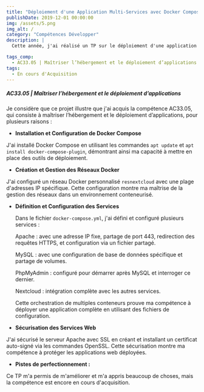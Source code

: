 ```yaml
---
title: "Déploiement d'une Application Multi-Services avec Docker Compose"
publishDate: 2019-12-01 00:00:00
img: /assets/5.png
img_alt: /
category: "Compétences Développer"
description: |
  Cette année, j'ai réalisé un TP sur le déploiement d'une application multi-services en utilisant Docker Compose dans le cadre de mes études. Le projet consistait à orchestrer plusieurs conteneurs (Apache, MySQL, phpMyAdmin, Nextcloud) afin de créer une application web complète, sécurisée et interconnectée.

tags_comp: 
  - AC33.05 | Maîtriser l’hébergement et le déploiement d’applications
tags:
  - En cours d'Acquisition
---
```

<h5>AC33.05 | Maîtriser l’hébergement et le déploiement d’applications</h5>

Je considère que ce projet illustre que j'ai acquis la compétence AC33.05, qui consiste à maîtriser l’hébergement et le déploiement d’applications, pour plusieurs raisons :

- **Installation et Configuration de Docker Compose**
    
J'ai installé Docker Compose en utilisant les commandes `apt update` et `apt install docker-compose-plugin`, démontrant ainsi ma capacité à mettre en place des outils de déploiement.
    
- **Création et Gestion des Réseaux Docker**
    
J'ai configuré un réseau Docker personnalisé `resnextcloud` avec une plage d'adresses IP spécifique. Cette configuration montre ma maîtrise de la gestion des réseaux dans un environnement conteneurisé.
    
- **Définition et Configuration des Services**
    
  Dans le fichier `docker-compose.yml`, j'ai défini et configuré plusieurs services :
        
  Apache : avec une adresse IP fixe, partage de port 443, redirection des requêtes HTTPS, et configuration via un fichier partagé.
  
  MySQL : avec une configuration de base de données spécifique et partage de volumes.

  PhpMyAdmin : configuré pour démarrer après MySQL et interroger ce dernier.

  Nextcloud : intégration complète avec les autres services.
        
  Cette orchestration de multiples conteneurs prouve ma compétence à déployer une application complète en utilisant des fichiers de configuration. 

- **Sécurisation des Services Web**
    
J'ai sécurisé le serveur Apache avec SSL en créant et installant un certificat auto-signé via les commandes OpenSSL. Cette sécurisation montre ma compétence à protéger les applications web déployées.
    
- **Pistes de perfectionnement :**

Ce TP m'a permis de m'améliorer et m'a appris beaucoup de choses, mais la compétence est encore en cours d'acquisition.

